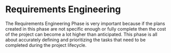# Requirements Engineering
The Requirements Engineering Phase is very important because if the plans created in this phase are not specific enough or fully complete then the cost of the project can become a lot higher than anticipated. This phase is all about accurately defining and prioritizing the tasks that need to be completed during the project lifecycle.
